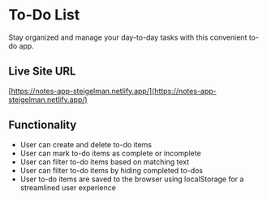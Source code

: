 # To-Do List

Stay organized and manage your day-to-day tasks with this convenient to-do app.

## Live Site URL
[https://notes-app-steigelman.netlify.app/](https://notes-app-steigelman.netlify.app/)

## Functionality
* User can create and delete to-do items
* User can mark to-do items as complete or incomplete
* User can filter to-do items based on matching text
* User can filter to-do items by hiding completed to-dos
* User to-do items are saved to the browser using localStorage for a streamlined user experience
